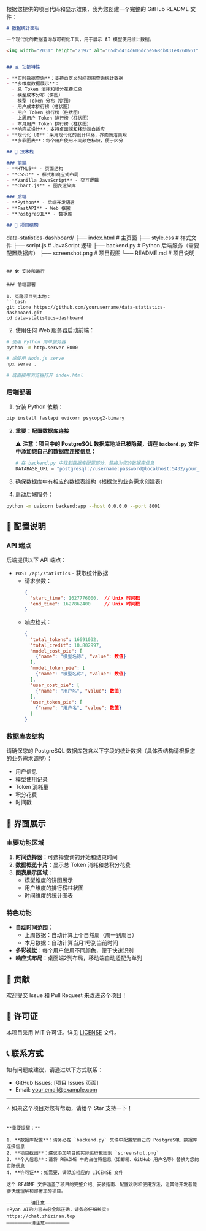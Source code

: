 根据您提供的项目代码和显示效果，我为您创建一个完整的 GitHub README 文件：

```markdown
# 数据统计面板

一个现代化的数据查询与可视化工具，用于展示 AI 模型使用统计数据。

<img width="2031" height="2197" alt="65d5d414d606dc5e568cb831e8260a61" src="https://github.com/user-attachments/assets/d202a4af-d6da-4dc4-97f0-38358090072d" />


## 📊 功能特性

- **实时数据查询**：支持自定义时间范围查询统计数据
- **多维度数据展示**：
  - 总 Token 消耗和积分花费汇总
  - 模型成本分布（饼图）
  - 模型 Token 分布（饼图）
  - 用户成本排行榜（柱状图）
  - 用户 Token 排行榜（柱状图）
  - 上周用户 Token 排行榜（柱状图）
  - 本月用户 Token 排行榜（柱状图）
- **响应式设计**：支持桌面端和移动端自适应
- **现代化 UI**：采用现代化的设计风格，界面简洁美观
- **多彩图表**：每个用户使用不同颜色标识，便于区分

## 🚀 技术栈

### 前端
- **HTML5** - 页面结构
- **CSS3** - 样式和响应式布局 
- **Vanilla JavaScript** - 交互逻辑
- **Chart.js** - 图表渲染库

### 后端
- **Python** - 后端开发语言
- **FastAPI** - Web 框架
- **PostgreSQL** - 数据库

## 📁 项目结构

```
data-statistics-dashboard/
├── index.html          # 主页面
├── style.css           # 样式文件
├── script.js           # JavaScript 逻辑
├── backend.py          # Python 后端服务（需要配置数据库）
├── screenshot.png      # 项目截图
└── README.md          # 项目说明
```

## 🛠️ 安装和运行

### 前端部署

1. 克隆项目到本地：
```bash
git clone https://github.com/yourusername/data-statistics-dashboard.git
cd data-statistics-dashboard
```

2. 使用任何 Web 服务器启动前端：
```bash
# 使用 Python 简单服务器
python -m http.server 8000

# 或使用 Node.js serve
npx serve .

# 或直接用浏览器打开 index.html
```

### 后端部署

1. 安装 Python 依赖：
```bash
pip install fastapi uvicorn psycopg2-binary
```

2. **重要：配置数据库连接**
   
   ⚠️ **注意：项目中的 PostgreSQL 数据库地址已被隐藏，请在 `backend.py` 文件中添加您自己的数据库连接信息：**

   ```python
   # 在 backend.py 中找到数据库配置部分，替换为您的数据库信息
   DATABASE_URL = "postgresql://username:password@localhost:5432/your_database_name"
   ```

3. 确保数据库中有相应的数据表结构（根据您的业务需求创建表）

4. 启动后端服务：
```bash
python -m uvicorn backend:app --host 0.0.0.0 --port 8001
```

## 🔧 配置说明

### API 端点

后端提供以下 API 端点：

- `POST /api/statistics` - 获取统计数据
  - 请求参数：
    ```json
    {
      "start_time": 1627776000,  // Unix 时间戳
      "end_time": 1627862400     // Unix 时间戳  
    }
    ```
  - 响应格式：
    ```json
    {
      "total_tokens": 16691032,
      "total_credit": 10.802997,
      "model_cost_pie": [
        {"name": "模型名称", "value": 数值}
      ],
      "model_token_pie": [
        {"name": "模型名称", "value": 数值}
      ],
      "user_cost_pie": [
        {"name": "用户名", "value": 数值}
      ],
      "user_token_pie": [
        {"name": "用户名", "value": 数值}
      ]
    }
    ```

### 数据库表结构

请确保您的 PostgreSQL 数据库包含以下字段的统计数据（具体表结构请根据您的业务需求调整）：

- 用户信息
- 模型使用记录  
- Token 消耗量
- 积分花费
- 时间戳

## 🎨 界面展示

### 主要功能区域

1. **时间选择器**：可选择查询的开始和结束时间
2. **数据概览卡片**：显示总 Token 消耗和总积分花费
3. **图表展示区域**：
   - 模型维度的饼图展示
   - 用户维度的排行榜柱状图
   - 时间维度的统计图表

### 特色功能

- **自动时间范围**：
  - 上周数据：自动计算上个自然周（周一到周日）
  - 本月数据：自动计算当月1号到当前时间
- **多彩视觉**：每个用户使用不同颜色，便于快速识别
- **响应式布局**：桌面端2列布局，移动端自动适配为单列

## 🤝 贡献

欢迎提交 Issue 和 Pull Request 来改进这个项目！

## 📄 许可证

本项目采用 MIT 许可证。详见 [LICENSE](LICENSE) 文件。

## 📞 联系方式

如有问题或建议，请通过以下方式联系：

- GitHub Issues: [项目 Issues 页面]
- Email: your.email@example.com

---

⭐ 如果这个项目对您有帮助，请给个 Star 支持一下！
```

**重要提醒：**

1. **数据库配置**：请务必在 `backend.py` 文件中配置您自己的 PostgreSQL 数据库连接信息
2. **项目截图**：建议添加项目的实际运行截图到 `screenshot.png` 
3. **个人信息**：请将 README 中的占位符信息（如邮箱、GitHub 用户名等）替换为您的实际信息
4. **许可证**：如需要，请添加相应的 LICENSE 文件

这个 README 文件涵盖了项目的完整介绍、安装指南、配置说明和使用方法，让其他开发者能够快速理解和部署您的项目。

—————————请注意—————————
⭐️Ryan AI的内容未必全部正确，请务必仔细核实⭐️
https://chat.zhizinan.top
—————————请注意—————————
